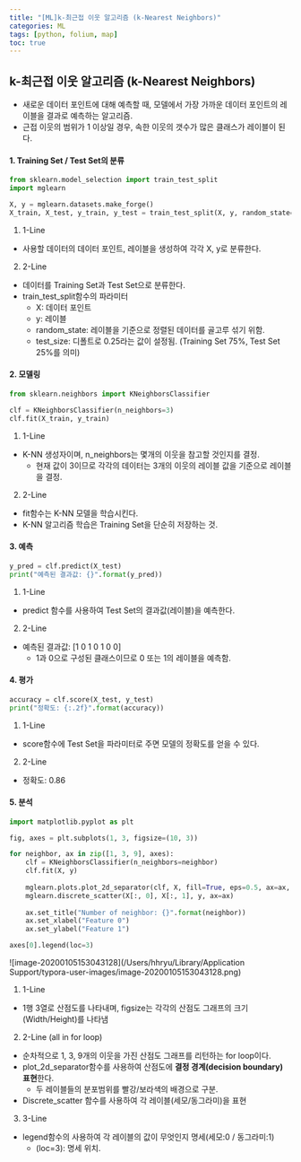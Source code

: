 ```yaml
---
title: "[ML]k-최근접 이웃 알고리즘 (k-Nearest Neighbors)"
categories: ML
tags: [python, folium, map]
toc: true
---
```




## k-최근접 이웃 알고리즘 (k-Nearest Neighbors)

- 새로운 데이터 포인트에 대해 예측할 때, 모델에서 가장 가까운 데이터 포인트의 레이블을 결과로 예측하는 알고리즘.
- 근접 이웃의 범위가 1 이상일 경우, 속한 이웃의 갯수가 많은 클래스가 레이블이 된다.

#### 1. Training Set / Test Set의 분류

```python
from sklearn.model_selection import train_test_split
import mglearn

X, y = mglearn.datasets.make_forge()
X_train, X_test, y_train, y_test = train_test_split(X, y, random_state=0)
```

1) 1-Line

- 사용할 데이터의 데이터 포인트, 레이블을 생성하여 각각 X, y로 분류한다.

2) 2-Line

- 데이터를 Training Set과 Test Set으로 분류한다.
- train_test_split함수의 파라미터
  - X: 데이터 포인트
  - y: 레이블
  - random_state: 레이블을 기준으로 정렬된 데이터를 골고루 섞기 위함.
  - test_size: 디폴트로 0.25라는 값이 설정됨. (Training Set 75%, Test Set 25%를 의미)

#### 2. 모델링

```python
from sklearn.neighbors import KNeighborsClassifier

clf = KNeighborsClassifier(n_neighbors=3)
clf.fit(X_train, y_train)
```

1) 1-Line

- K-NN 생성자이며, n_neighbors는 몇개의 이웃을 참고할 것인지를 결정.
  - 현재 값이 3이므로 각각의 데이터는 3개의 이웃의 레이블 값을 기준으로 레이블을 결정.

2) 2-Line

- fit함수는 K-NN 모델을 학습시킨다.
- K-NN 알고리즘 학습은 Training Set을 단순히 저장하는 것.

#### 3. 예측

```python
y_pred = clf.predict(X_test)
print("예측된 결과값: {}".format(y_pred))
```

1) 1-Line

- predict 함수를 사용하여 Test Set의 결과값(레이블)을 예측한다.

2) 2-Line

- 예측된 결과값:  [1 0 1 0 1 0 0]
  - 1과 0으로 구성된 클래스이므로 0 또는 1의 레이블을 예측함.

#### 4. 평가

```python
accuracy = clf.score(X_test, y_test)
print("정확도: {:.2f}".format(accuracy))
```

1) 1-Line

- score함수에 Test Set을 파라미터로 주면 모델의 정확도를 얻을 수 있다.

2) 2-Line

- 정확도: 0.86

#### 5. 분석

```python
import matplotlib.pyplot as plt

fig, axes = plt.subplots(1, 3, figsize=(10, 3))

for neighbor, ax in zip([1, 3, 9], axes):
    clf = KNeighborsClassifier(n_neighbors=neighbor)
    clf.fit(X, y)
    
    mglearn.plots.plot_2d_separator(clf, X, fill=True, eps=0.5, ax=ax, alpha=.4)
    mglearn.discrete_scatter(X[:, 0], X[:, 1], y, ax=ax)
    
    ax.set_title("Number of neighbor: {}".format(neighbor))
    ax.set_xlabel("Feature 0")
    ax.set_ylabel("Feature 1")

axes[0].legend(loc=3)
```

![image-20200105153043128](/Users/hhryu/Library/Application Support/typora-user-images/image-20200105153043128.png)

1) 1-Line

- 1행 3열로 산점도를 나타내며, figsize는 각각의 산점도 그래프의 크기(Width/Height)를 나타냄

2) 2-Line (all in for loop)

- 순차적으로 1, 3, 9개의 이웃을 가진 산점도 그래프를 리턴하는 for loop이다.
- plot_2d_separator함수를 사용하여 산점도에 **결정 경계(decision boundary) 표현**한다.
  - 두 레이블들의 분포범위를 빨강/보라색의 배경으로 구분.
- Discrete_scatter 함수를 사용하여 각 레이블(세모/동그라미)을 표현

3) 3-Line

- legend함수의 사용하여 각 레이블의 값이 무엇인지 명세(세모:0 / 동그라미:1)
  - (loc=3):  명세 위치.
